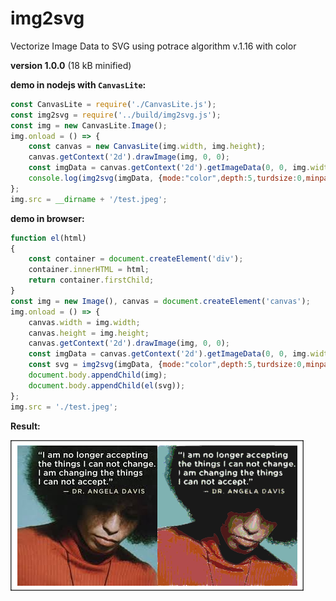 # img2svg

Vectorize Image Data to SVG using potrace algorithm v.1.16 with color

**version 1.0.0** (18 kB minified)

**demo in nodejs with `CanvasLite`:**

```js
const CanvasLite = require('./CanvasLite.js');
const img2svg = require('../build/img2svg.js');
const img = new CanvasLite.Image();
img.onload = () => {
    const canvas = new CanvasLite(img.width, img.height);
    canvas.getContext('2d').drawImage(img, 0, 0);
    const imgData = canvas.getContext('2d').getImageData(0, 0, img.width, img.height);
    console.log(img2svg(imgData, {mode:"color",depth:5,turdsize:0,minpathsegments:7}));
};
img.src = __dirname + '/test.jpeg';
```

**demo in browser:**

```js
function el(html)
{
    const container = document.createElement('div');
    container.innerHTML = html;
    return container.firstChild;
}
const img = new Image(), canvas = document.createElement('canvas');
img.onload = () => {
    canvas.width = img.width;
    canvas.height = img.height;
    canvas.getContext('2d').drawImage(img, 0, 0);
    const imgData = canvas.getContext('2d').getImageData(0, 0, img.width, img.height);
    const svg = img2svg(imgData, {mode:"color",depth:5,turdsize:0,minpathsegments:7});
    document.body.appendChild(img);
    document.body.appendChild(el(svg));
};
img.src = './test.jpeg';
```

**Result:**

![img2svg demo](./img2svg.png)
